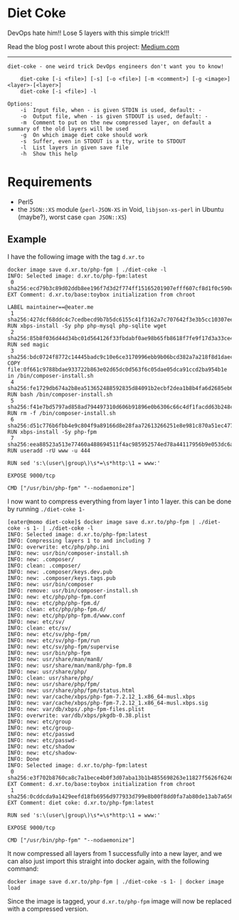 # Diet Coke

DevOps hate him!! Lose 5 layers with this simple trick!!!

Read the blog post I wrote about this project: [Medium.com](https://medium.com/@eater./diet-coke-14e329f740e3)

---

```
diet-coke - one weird trick DevOps engineers don't want you to know!

    diet-coke [-i <file>] [-s] [-o <file>] [-m <comment>] [-g <image>] <layer>-[<layer>]
    diet-coke [-i <file>] -l

Options:
    -i  Input file, when - is given STDIN is used, default: -
    -o  Output file, when - is given STDOUT is used, default: -
    -m  Comment to put on the new compressed layer, on default a summary of the old layers will be used
    -g  On which image diet coke should work
    -s  Suffer, even in STDOUT is a tty, write to STDOUT
    -l  List layers in given save file
    -h  Show this help
```

# Requirements

- Perl5
- the `JSON::XS` module (`perl-JSON-XS` in Void, `libjson-xs-perl` in Ubuntu (maybe?), worst case `cpan JSON::XS`)

## Example

I have the following image with the tag `d.xr.to`

```
docker image save d.xr.to/php-fpm | ./diet-coke -l
INFO: Selected image: d.xr.to/php-fpm:latest
 0 sha256:ecd79b3c89d02ddb8ee196f7d3d2f774ff15165201907efff607cf8d1f0c590c EXT Comment: d.xr.to/base:toybox initialization from chroot
                                                                           LABEL maintainer==@eater.me
 1 sha256:427dcf68ddc4c7cedbecd9b7b5dc6155c41f3162a7c707642f3e3b5cc10307ee RUN xbps-install -Sy php php-mysql php-sqlite wget
 2 sha256:85b8f036d44d34bc01d564126f33fbdabf0ae98b65fb8618f7fe9f17d3a33ce4 RUN sed magic
 3 sha256:bdc0724f8772c14445badc9c10e6ce3170996ebb9b06bcd382a7a218f8d1daec COPY file:0f661c9788bdae933722b863e02d65dc0d563f6c05dae05dca91ccd2ba954b1e in /bin/composer-install.sh
 4 sha256:fe1729db674a2b8ea513652488592835d84091b2ecbf2dea1b8b4fa6d2685eb6 RUN bash /bin/composer-install.sh
 5 sha256:f41e7bd5797ad858ad794497310d606b91896e0b6306c66c4df1facdd63b248c RUN rm -f /bin/composer-install.sh
 6 sha256:d51c776b6fbb4e9c804f9a89166d8e28faa72613266251e8e981c870a51ec477 RUN xbps-install -Sy php-fpm
 7 sha256:eea88523a513e77460a488694511f4ac985952574ed78a44117956b9e053dc6a RUN useradd -rU www -u 444
                                                                           RUN sed 's:\(user\|group\)\s*=\s*http:\1 = www:'
                                                                           EXPOSE 9000/tcp
                                                                           CMD ["/usr/bin/php-fpm" "--nodaemonize"]
```

I now want to compress everything from layer 1 into 1 layer. this can be done by running `./diet-coke 1-`

```
[eater@momo diet-coke]$ docker image save d.xr.to/php-fpm | ./diet-coke -s 1- | ./diet-coke -l
INFO: Selected image: d.xr.to/php-fpm:latest
INFO: Compressing layers 1 to and including 7
INFO: overwrite: etc/php/php.ini
INFO: new: usr/bin/composer-install.sh
INFO: new: .composer/
INFO: clean: .composer/
INFO: new: .composer/keys.dev.pub
INFO: new: .composer/keys.tags.pub
INFO: new: usr/bin/composer
INFO: remove: usr/bin/composer-install.sh
INFO: new: etc/php/php-fpm.conf
INFO: new: etc/php/php-fpm.d/
INFO: clean: etc/php/php-fpm.d/
INFO: new: etc/php/php-fpm.d/www.conf
INFO: new: etc/sv/
INFO: clean: etc/sv/
INFO: new: etc/sv/php-fpm/
INFO: new: etc/sv/php-fpm/run
INFO: new: etc/sv/php-fpm/supervise
INFO: new: usr/bin/php-fpm
INFO: new: usr/share/man/man8/
INFO: new: usr/share/man/man8/php-fpm.8
INFO: new: usr/share/php/
INFO: clean: usr/share/php/
INFO: new: usr/share/php/fpm/
INFO: new: usr/share/php/fpm/status.html
INFO: new: var/cache/xbps/php-fpm-7.2.12_1.x86_64-musl.xbps
INFO: new: var/cache/xbps/php-fpm-7.2.12_1.x86_64-musl.xbps.sig
INFO: new: var/db/xbps/.php-fpm-files.plist
INFO: overwrite: var/db/xbps/pkgdb-0.38.plist
INFO: new: etc/group
INFO: new: etc/group-
INFO: new: etc/passwd
INFO: new: etc/passwd-
INFO: new: etc/shadow
INFO: new: etc/shadow-
INFO: Done
INFO: Selected image: d.xr.to/php-fpm:latest
 0 sha256:e3f702b8760ca8c7a1bece4b0f3d07aba13b1b4855698263e11827f5626f6246 EXT Comment: d.xr.to/base:toybox initialization from chroot
 1 sha256:0cddcda9a1429eefd18fb6956d977933d799e8b00f8dd0fa7ab80de13ab7a656 EXT Comment: diet coke: d.xr.to/php-fpm:latest
                                                                           RUN sed 's:\(user\|group\)\s*=\s*http:\1 = www:'
                                                                           EXPOSE 9000/tcp
                                                                           CMD ["/usr/bin/php-fpm" "--nodaemonize"]

```

It now compressed all layers from 1 successfully into a new layer, and we can also just import this straight into docker again, with the following command:

```
docker image save d.xr.to/php-fpm | ./diet-coke -s 1- | docker image load
```

Since the image is tagged, your `d.xr.to/php-fpm` image will now be replaced with a compressed version.